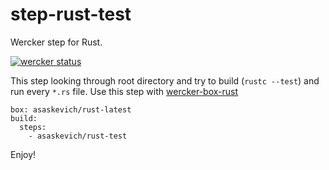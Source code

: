 step-rust-test
==============
Wercker step for Rust.

[![wercker status](https://app.wercker.com/status/48dd2a8cfe039ae92cd81f0760ddde98/m "wercker status")](https://app.wercker.com/project/bykey/48dd2a8cfe039ae92cd81f0760ddde98)

This step looking through root directory and try to build (`rustc --test`) and run every `*.rs` file. Use this step with [wercker-box-rust](https://github.com/asaskevich/wercker-box-rust)

```
box: asaskevich/rust-latest
build:
  steps:
    - asaskevich/rust-test
```

Enjoy!